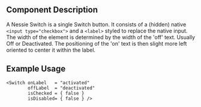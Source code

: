 Component Description
---------------------

A Nessie Switch is a single Switch button. It consists of a (hidden) native `<input type="checkbox">` and a `<label>` styled to replace the native input. The width of the element is determined by the width of the 'off' text. Usually Off or Deactivated. The positioning of the 'on' text is then slight more left oriented to center it within the label.


Example Usage
-------------

    <Switch onLabel   = "activated"
    	    offLabel  = "deactivated"
            isChecked = { false }
            isDisabled= { false } />